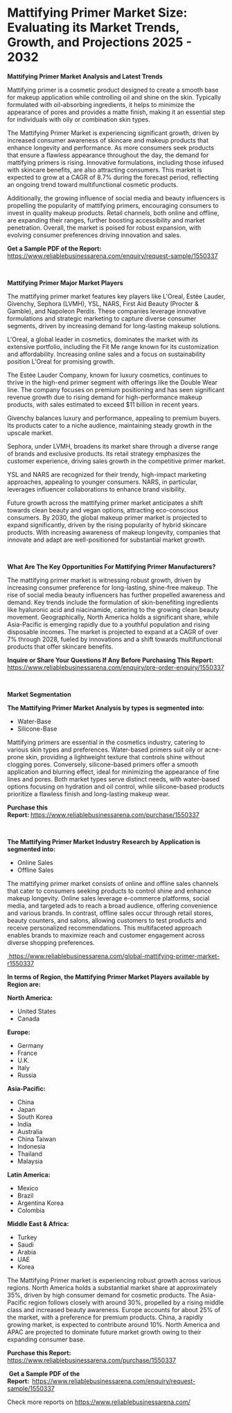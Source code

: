 <p><h1>Mattifying Primer Market Size: Evaluating its Market Trends, Growth, and Projections 2025 - 2032</h1></p><p><strong>Mattifying Primer Market Analysis and Latest Trends</strong></p>
<p><p>Mattifying primer is a cosmetic product designed to create a smooth base for makeup application while controlling oil and shine on the skin. Typically formulated with oil-absorbing ingredients, it helps to minimize the appearance of pores and provides a matte finish, making it an essential step for individuals with oily or combination skin types. </p><p>The Mattifying Primer Market is experiencing significant growth, driven by increased consumer awareness of skincare and makeup products that enhance longevity and performance. As more consumers seek products that ensure a flawless appearance throughout the day, the demand for mattifying primers is rising. Innovative formulations, including those infused with skincare benefits, are also attracting consumers. This market is expected to grow at a CAGR of 8.7% during the forecast period, reflecting an ongoing trend toward multifunctional cosmetic products. </p><p>Additionally, the growing influence of social media and beauty influencers is propelling the popularity of mattifying primers, encouraging consumers to invest in quality makeup products. Retail channels, both online and offline, are expanding their ranges, further boosting accessibility and market penetration. Overall, the market is poised for robust expansion, with evolving consumer preferences driving innovation and sales.</p></p>
<p><strong>Get a Sample PDF of the Report:&nbsp;</strong> <a href="https://www.reliablebusinessarena.com/enquiry/request-sample/1550337?utm_campaign=2276&utm_medium=2&utm_source=Github&utm_content=ia&utm_term=06022025&utm_id=mattifying-primer">https://www.reliablebusinessarena.com/enquiry/request-sample/1550337</a></p>
<p>&nbsp;</p>
<p><strong>Mattifying Primer Major Market Players</strong></p>
<p><p>The mattifying primer market features key players like L'Oreal, Estée Lauder, Givenchy, Sephora (LVMH), YSL, NARS, First Aid Beauty (Procter & Gamble), and Napoleon Perdis. These companies leverage innovative formulations and strategic marketing to capture diverse consumer segments, driven by increasing demand for long-lasting makeup solutions.</p><p>L'Oreal, a global leader in cosmetics, dominates the market with its extensive portfolio, including the Fit Me range known for its customization and affordability. Increasing online sales and a focus on sustainability position L'Oreal for promising growth.</p><p>The Estée Lauder Company, known for luxury cosmetics, continues to thrive in the high-end primer segment with offerings like the Double Wear line. The company focuses on premium positioning and has seen significant revenue growth due to rising demand for high-performance makeup products, with sales estimated to exceed $11 billion in recent years.</p><p>Givenchy balances luxury and performance, appealing to premium buyers. Its products cater to a niche audience, maintaining steady growth in the upscale market.</p><p>Sephora, under LVMH, broadens its market share through a diverse range of brands and exclusive products. Its retail strategy emphasizes the customer experience, driving sales growth in the competitive primer market.</p><p>YSL and NARS are recognized for their trendy, high-impact marketing approaches, appealing to younger consumers. NARS, in particular, leverages influencer collaborations to enhance brand visibility.</p><p>Future growth across the mattifying primer market anticipates a shift towards clean beauty and vegan options, attracting eco-conscious consumers. By 2030, the global makeup primer market is projected to expand significantly, driven by the rising popularity of hybrid skincare products. With increasing awareness of makeup longevity, companies that innovate and adapt are well-positioned for substantial market growth.</p></p>
<p>&nbsp;</p>
<p><strong>What Are The Key Opportunities For Mattifying Primer Manufacturers?</strong></p>
<p><p>The mattifying primer market is witnessing robust growth, driven by increasing consumer preference for long-lasting, shine-free makeup. The rise of social media beauty influencers has further propelled awareness and demand. Key trends include the formulation of skin-benefiting ingredients like hyaluronic acid and niacinamide, catering to the growing clean beauty movement. Geographically, North America holds a significant share, while Asia-Pacific is emerging rapidly due to a youthful population and rising disposable incomes. The market is projected to expand at a CAGR of over 7% through 2028, fueled by innovations and a shift towards multifunctional products that offer skincare benefits.</p></p>
<p><strong>Inquire or Share Your Questions If Any Before Purchasing This Report:</strong> <a href="https://www.reliablebusinessarena.com/enquiry/pre-order-enquiry/1550337?utm_campaign=2276&utm_medium=2&utm_source=Github&utm_content=ia&utm_term=06022025&utm_id=mattifying-primer">https://www.reliablebusinessarena.com/enquiry/pre-order-enquiry/1550337</a></p>
<p>&nbsp;</p>
<p><strong>Market Segmentation</strong></p>
<p><strong>The Mattifying Primer Market Analysis by types is segmented into:</strong></p>
<p><ul><li>Water-Base</li><li>Silicone-Base</li></ul></p>
<p><p>Mattifying primers are essential in the cosmetics industry, catering to various skin types and preferences. Water-based primers suit oily or acne-prone skin, providing a lightweight texture that controls shine without clogging pores. Conversely, silicone-based primers offer a smooth application and blurring effect, ideal for minimizing the appearance of fine lines and pores. Both market types serve distinct needs, with water-based options focusing on hydration and oil control, while silicone-based products prioritize a flawless finish and long-lasting makeup wear.</p></p>
<p><strong>Purchase this Report:&nbsp;</strong><a href="https://www.reliablebusinessarena.com/purchase/1550337?utm_campaign=2276&utm_medium=2&utm_source=Github&utm_content=ia&utm_term=06022025&utm_id=mattifying-primer">https://www.reliablebusinessarena.com/purchase/1550337</a></p>
<p>&nbsp;</p>
<p><strong>The Mattifying Primer Market Industry Research by Application is segmented into:</strong></p>
<p><ul><li>Online Sales</li><li>Offline Sales</li></ul></p>
<p><p>The mattifying primer market consists of online and offline sales channels that cater to consumers seeking products to control shine and enhance makeup longevity. Online sales leverage e-commerce platforms, social media, and targeted ads to reach a broad audience, offering convenience and various brands. In contrast, offline sales occur through retail stores, beauty counters, and salons, allowing customers to test products and receive personalized recommendations. This multifaceted approach enables brands to maximize reach and customer engagement across diverse shopping preferences.</p></p>
<p><a href="https://www.reliablebusinessarena.com/global-mattifying-primer-market-r1550337?utm_campaign=2276&utm_medium=2&utm_source=Github&utm_content=ia&utm_term=06022025&utm_id=mattifying-primer">&nbsp;https://www.reliablebusinessarena.com/global-mattifying-primer-market-r1550337</a></p>
<p><strong>In terms of Region, the Mattifying Primer Market Players available by Region are:</strong></p>
<p>
    <p> <strong> North America: </strong>
        <ul>
            <li>United States</li>
            <li>Canada</li>
        </ul>
        </p> 
    <p> <strong> Europe: </strong>
        <ul>
            <li>Germany</li>
            <li>France</li>
            <li>U.K.</li>
            <li>Italy</li>
            <li>Russia</li>
        </ul>
        </p> 
    <p> <strong> Asia-Pacific: </strong>
        <ul>
            <li>China</li>
            <li>Japan</li>
            <li>South Korea</li>
            <li>India</li>
            <li>Australia</li>
            <li>China Taiwan</li>
            <li>Indonesia</li>
            <li>Thailand</li>
            <li>Malaysia</li>
        </ul>
        </p> 
    <p> <strong> Latin America: </strong>
        <ul>
            <li>Mexico</li>
            <li>Brazil</li>
            <li>Argentina Korea</li>
            <li>Colombia</li>
        </ul>
        </p> 
    <p> <strong> Middle East & Africa: </strong>
        <ul>
            <li>Turkey</li>
            <li>Saudi</li>
            <li>Arabia</li>
            <li>UAE</li>
            <li>Korea</li>
        </ul>
    </p>
    </p>
<p><p>The Mattifying Primer market is experiencing robust growth across various regions. North America holds a substantial market share at approximately 35%, driven by high consumer demand for cosmetic products. The Asia-Pacific region follows closely with around 30%, propelled by a rising middle class and increased beauty awareness. Europe accounts for about 25% of the market, with a preference for premium products. China, a rapidly growing market, is expected to contribute around 10%. North America and APAC are projected to dominate future market growth owing to their expanding consumer base.</p></p>
<p><strong>Purchase this Report: </strong><a href="https://www.reliablebusinessarena.com/purchase/1550337?utm_campaign=2276&utm_medium=2&utm_source=Github&utm_content=ia&utm_term=06022025&utm_id=mattifying-primer">https://www.reliablebusinessarena.com/purchase/1550337</a></p>
<p>&nbsp;<strong>Get a Sample PDF of the Report:&nbsp;&nbsp;</strong><a href="https://www.reliablebusinessarena.com/enquiry/request-sample/1550337?utm_campaign=2276&utm_medium=2&utm_source=Github&utm_content=ia&utm_term=06022025&utm_id=mattifying-primer">https://www.reliablebusinessarena.com/enquiry/request-sample/1550337</a></p>
<p><strong></strong></p>
<p>Check more reports on <a href="https://www.reliablebusinessarena.com/?utm_campaign=2276&utm_medium=2&utm_source=Github&utm_content=ia&utm_term=06022025&utm_id=mattifying-primer">https://www.reliablebusinessarena.com/</a></p>